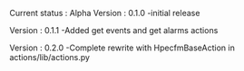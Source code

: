 Current status : Alpha
Version : 0.1.0
-initial release

Version : 0.1.1
-Added get events and get alarms actions

Version : 0.2.0
-Complete rewrite with HpecfmBaseAction in actions/lib/actions.py
